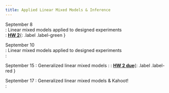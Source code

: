 ```yaml
---
title: Applied Linear Mixed Models & Inference
---
```

  
September 8  
: Linear mixed models applied to designed experiments  
  : [**HW 2**](https://stat870.github.io/fall2025/assignments/Assignment2_YourLastName.pdf){: .label .label-green } 

September 10  
: Linear mixed models applied to designed experiments  
  : [](#)
  
September 15 
: Generalized linear mixed models 
  : [](#)
  : [**HW 2 due**](https://stat870.github.io/fall2025/assignments/Assignment2_YourLastName.pdf){: .label .label-red } 
    
September 17 
: Generalized linear mixed models & Kahoot!  
  : [](#)
